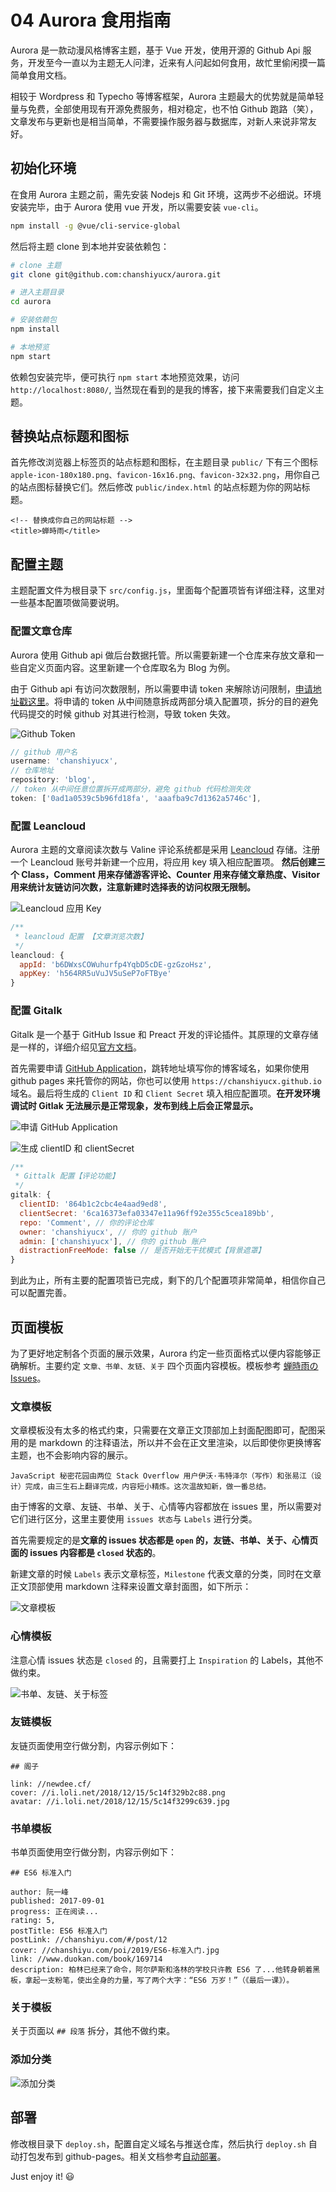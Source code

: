 # 04 Aurora 食用指南

Aurora 是一款动漫风格博客主题，基于 Vue 开发，使用开源的 Github Api 服务，开发至今一直以为主题无人问津，近来有人问起如何食用，故忙里偷闲摸一篇简单食用文档。

相较于 Wordpress 和 Typecho 等博客框架，Aurora 主题最大的优势就是简单轻量与免费，全部使用现有开源免费服务，相对稳定，也不怕 Github 跑路（笑），文章发布与更新也是相当简单，不需要操作服务器与数据库，对新人来说非常友好。

## 初始化环境

在食用 Aurora 主题之前，需先安装 Nodejs 和 Git 环境，这两步不必细说。环境安装完毕，由于 Aurora 使用 vue 开发，所以需要安装 `vue-cli`。

```bash
npm install -g @vue/cli-service-global
```

然后将主题 clone 到本地并安装依赖包：

```bash
# clone 主题
git clone git@github.com:chanshiyucx/aurora.git

# 进入主题目录
cd aurora

# 安装依赖包
npm install

# 本地预览
npm start
```

依赖包安装完毕，便可执行 `npm start` 本地预览效果，访问 `http://localhost:8080/`, 当然现在看到的是我的博客，接下来需要我们自定义主题。

## 替换站点标题和图标

首先修改浏览器上标签页的站点标题和图标，在主题目录 `public/` 下有三个图标 `apple-icon-180x180.png、favicon-16x16.png、favicon-32x32.png`，用你自己的站点图标替换它们。然后修改 `public/index.html` 的站点标题为你的网站标题。

```markup
<!-- 替换成你自己的网站标题 -->
<title>蝉時雨</title>
```

## 配置主题

主题配置文件为根目录下 `src/config.js`，里面每个配置项皆有详细注释，这里对一些基本配置项做简要说明。

### 配置文章仓库

Aurora 使用 Github api 做后台数据托管。所以需要新建一个仓库来存放文章和一些自定义页面内容。这里新建一个仓库取名为 Blog 为例。

由于 Github api 有访问次数限制，所以需要申请 token 来解除访问限制，[申请地址戳这里](https://github.com/settings/tokens/new)。将申请的 token 从中间随意拆成两部分填入配置项，拆分的目的避免代码提交的时候 github 对其进行检测，导致 token 失效。

![Github Token](https://chanshiyu.com/poi/2019/github_token.png)

```javascript
// github 用户名
username: 'chanshiyucx',
// 仓库地址
repository: 'blog',
// token 从中间任意位置拆开成两部分，避免 github 代码检测失效
token: ['0ad1a0539c5b96fd18fa', 'aaafba9c7d1362a5746c'],
```

### 配置 Leancloud

Aurora 主题的文章阅读次数与 Valine 评论系统都是采用 [Leancloud](https://leancloud.cn/) 存储。注册一个 Leancloud 账号并新建一个应用，将应用 key 填入相应配置项。 **然后创建三个 Class，Comment 用来存储游客评论、Counter 用来存储文章热度、Visitor 用来统计友链访问次数，注意新建时选择表的访问权限无限制。**

![Leancloud &#x5E94;&#x7528; Key](https://chanshiyu.com/poi/2019/Leancloud_应用_Key.png)

```javascript
/**
 * leancloud 配置 【文章浏览次数】
 */
leancloud: {
  appId: 'b6DWxsCOWuhurfp4YqbD5cDE-gzGzoHsz',
  appKey: 'h564RR5uVuJV5uSeP7oFTBye'
}
```

### 配置 Gitalk

Gitalk 是一个基于 GitHub Issue 和 Preact 开发的评论插件。其原理的文章存储是一样的，详细介绍见[官方文档](https://github.com/gitalk/gitalk/blob/master/readme-cn.md)。

首先需要申请 [GitHub Application](https://github.com/settings/applications/new)，跳转地址填写你的博客域名，如果你使用 github pages 来托管你的网站，你也可以使用 `https://chanshiyucx.github.io` 域名。最后将生成的 `Client ID` 和 `Client Secret` 填入相应配置项。**在开发环境调试时 Gitlak 无法展示是正常现象，发布到线上后会正常显示。**

![&#x7533;&#x8BF7; GitHub Application](https://chanshiyu.com/poi/2019/申请_GitHub_Application.png)

![&#x751F;&#x6210; clientID &#x548C; clientSecret](https://chanshiyu.com/poi/2019/生成_clientID_和_clientSecret.png)

```javascript
/**
 * Gittalk 配置【评论功能】
 */
gitalk: {
  clientID: '864b1c2cbc4e4aad9ed8',
  clientSecret: '6ca16373efa03347e11a96ff92e355c5cea189bb',
  repo: 'Comment', // 你的评论仓库
  owner: 'chanshiyucx', // 你的 github 账户
  admin: ['chanshiyucx'], // 你的 github 账户
  distractionFreeMode: false // 是否开始无干扰模式【背景遮罩】
}
```

到此为止，所有主要的配置项皆已完成，剩下的几个配置项非常简单，相信你自己可以配置完善。

## 页面模板

为了更好地定制各个页面的展示效果，Aurora 约定一些页面格式以便内容能够正确解析。主要约定 `文章、书单、友链、关于` 四个页面内容模板。模板参考 [蝉時雨の Issues](https://github.com/chanshiyucx/blog/issues)。

### 文章模板

文章模板没有太多的格式约束，只需要在文章正文顶部加上封面配图即可，配图采用的是 markdown 的注释语法，所以并不会在正文里渲染，以后即使你更换博客主题，也不会影响内容的展示。

```text
JavaScript 秘密花园由两位 Stack Overflow 用户伊沃·韦特泽尔（写作）和张易江（设计）完成，由三生石上翻译完成，内容短小精炼。这次温故知新，做一番总结。
```

由于博客的文章、友链、书单、关于、心情等内容都放在 issues 里，所以需要对它们进行区分，这里主要使用 `issues 状态`与 `Labels` 进行分类。

首先需要规定的是**文章的 issues 状态都是 `open` 的，友链、书单、关于、心情页面的 issues 内容都是 `closed` 状态的**。

新建文章的时候 `Labels` 表示文章标签，`Milestone` 代表文章的分类，同时在文章正文顶部使用 markdown 注释来设置文章封面图，如下所示：

![&#x6587;&#x7AE0;&#x6A21;&#x677F;](https://chanshiyu.com/poi/2019/文章模板.png)

### 心情模板

注意心情 issues 状态是 `closed` 的，且需要打上 `Inspiration` 的 Labels，其他不做约束。

![&#x4E66;&#x5355;&#x3001;&#x53CB;&#x94FE;&#x3001;&#x5173;&#x4E8E;&#x6807;&#x7B7E;](https://chanshiyu.com/poi/2019/页面模板.png)

### 友链模板

友链页面使用空行做分割，内容示例如下：

```text
## 阁子

link: //newdee.cf/
cover: //i.loli.net/2018/12/15/5c14f329b2c88.png
avatar: //i.loli.net/2018/12/15/5c14f3299c639.jpg
```

### 书单模板

书单页面使用空行做分割，内容示例如下：

```text
## ES6 标准入门

author: 阮一峰
published: 2017-09-01
progress: 正在阅读...
rating: 5,
postTitle: ES6 标准入门
postLink: //chanshiyu.com/#/post/12
cover: //chanshiyu.com/poi/2019/ES6-标准入门.jpg
link: //www.duokan.com/book/169714
description: 柏林已经来了命令，阿尔萨斯和洛林的学校只许教 ES6 了...他转身朝着黑板，拿起一支粉笔，使出全身的力量，写了两个大字：“ES6 万岁！”（《最后一课》）。
```

### 关于模板

关于页面以 `## 段落` 拆分，其他不做约束。

### 添加分类

![&#x6DFB;&#x52A0;&#x5206;&#x7C7B;](https://chanshiyu.com/poi/master/2019/Aurora分类.png)

## 部署

修改根目录下 `deploy.sh`，配置自定义域名与推送仓库，然后执行 `deploy.sh` 自动打包发布到 github-pages。相关文档参考[自动部署](https://cli.vuejs.org/zh/guide/deployment.html#now)。

Just enjoy it! 😃

